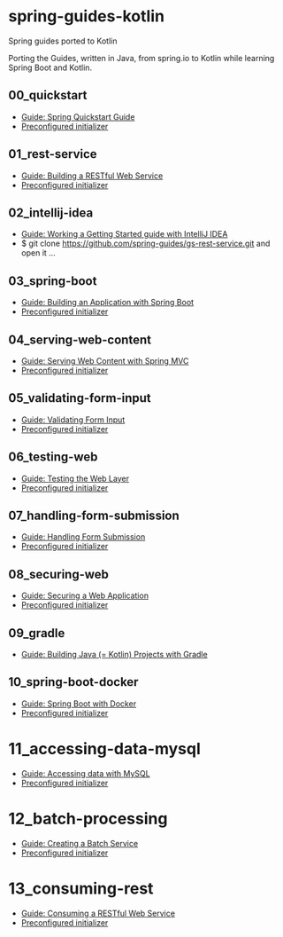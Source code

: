 # spring-guides-kotlin
Spring guides ported to Kotlin

Porting the Guides, written in Java, from spring.io to Kotlin while learning Spring Boot and Kotlin.

## 00_quickstart
- [Guide: Spring Quickstart Guide](https://spring.io/quickstart)
- [Preconfigured initializer](https://start.spring.io/#!type=gradle-project&language=kotlin&platformVersion=2.5.2.RELEASE&packaging=jar&jvmVersion=11&groupId=de.kubisflo&artifactId=quickstart&name=quickstart&description=Demo%20project%20for%20Spring%20Boot&packageName=de.kubisflo.quickstart&dependencies=web)

## 01_rest-service
- [Guide: Building a RESTful Web Service](https://spring.io/guides/gs/rest-service/)
- [Preconfigured initializer](https://start.spring.io/#!type=gradle-project&language=kotlin&platformVersion=2.5.2.RELEASE&packaging=jar&jvmVersion=11&groupId=de.kubisflo&artifactId=rest-service&name=rest-service&description=Demo%20project%20for%20Spring%20Boot&packageName=de.kubisflo.rest-service&dependencies=web)

## 02_intellij-idea
- [Guide: Working a Getting Started guide with IntelliJ IDEA](https://spring.io/guides/gs/intellij-idea/)
- $ git clone https://github.com/spring-guides/gs-rest-service.git and open it ...

## 03_spring-boot
- [Guide: Building an Application with Spring Boot](https://spring.io/guides/gs/spring-boot/)
- [Preconfigured initializer](https://start.spring.io/#!type=gradle-project&language=kotlin&platformVersion=2.5.3.RELEASE&packaging=jar&jvmVersion=11&groupId=de.kubisflo&artifactId=spring-boot&name=spring-boot&description=Demo%20project%20for%20Spring%20Boot&packageName=de.kubisflo.spring-boot&dependencies=web)

## 04_serving-web-content
- [Guide: Serving Web Content with Spring MVC](https://spring.io/guides/gs/serving-web-content/)
- [Preconfigured initializer](https://start.spring.io/#!type=gradle-project&language=kotlin&platformVersion=2.5.3.RELEASE&packaging=jar&jvmVersion=11&groupId=de.kubisflo&artifactId=serving-web-content&name=serving-web-content&description=Demo%20project%20for%20Spring%20Boot&packageName=de.kubisflo.serving-web-content&dependencies=web,thymeleaf,devtools)

## 05_validating-form-input
- [Guide: Validating Form Input](https://spring.io/guides/gs/validating-form-input/)
- [Preconfigured initializer](https://start.spring.io/#!type=gradle-project&language=kotlin&platformVersion=2.5.3.RELEASE&packaging=jar&jvmVersion=11&groupId=de.kubisflo&artifactId=validating-form-input&name=validating-form-input&description=Demo%20project%20for%20Spring%20Boot&packageName=de.kubisflo.validating-form-input&dependencies=web,thymeleaf,validation)

## 06_testing-web
- [Guide: Testing the Web Layer](https://spring.io/guides/gs/testing-web/)
- [Preconfigured initializer](https://start.spring.io/#!type=gradle-project&language=kotlin&platformVersion=2.5.3.RELEASE&packaging=jar&jvmVersion=11&groupId=de.kubisflo&artifactId=testing-web&name=testing-web&description=Demo%20project%20for%20Spring%20Boot&packageName=de.kubisflo.testing-web&dependencies=web)

## 07_handling-form-submission
- [Guide: Handling Form Submission](https://spring.io/guides/gs/handling-form-submission/)
- [Preconfigured initializer](https://start.spring.io/#!type=gradle-project&language=kotlin&platformVersion=2.5.3&packaging=jar&jvmVersion=11&groupId=de.kubisflo&artifactId=handling-form-submission&name=handling-form-submission&description=Demo%20project%20for%20Spring%20Boot&packageName=de.kubisflo.handling-form-submission&dependencies=web,thymeleaf)

## 08_securing-web
- [Guide: Securing a Web Application](https://spring.io/guides/gs/securing-web/)
- [Preconfigured initializer](https://start.spring.io/#!type=gradle-project&language=kotlin&platformVersion=2.5.5&packaging=jar&jvmVersion=11&groupId=de.kubisflo&artifactId=securing-web&name=securing-web&description=Demo%20project%20for%20Spring%20Boot&packageName=de.kubisflo.securing-web&dependencies=web,thymeleaf)

## 09_gradle
- [Guide: Building Java (= Kotlin) Projects with Gradle](https://spring.io/guides/gs/gradle/)

## 10_spring-boot-docker
- [Guide: Spring Boot with Docker](https://spring.io/guides/gs/spring-boot-docker/)
- [Preconfigured initializer](https://start.spring.io/#!type=gradle-project&language=kotlin&platformVersion=2.5.5&packaging=jar&jvmVersion=11&groupId=de.kubisflo&artifactId=spring-boot-docker&name=spring-boot-docker&description=Demo%20project%20for%20Spring%20Boot&packageName=de.kubisflo.spring-boot-docker&dependencies=web)

# 11_accessing-data-mysql
- [Guide: Accessing data with MySQL](https://spring.io/guides/gs/accessing-data-mysql/)
- [Preconfigured initializer](https://start.spring.io/#!type=gradle-project&language=kotlin&platformVersion=2.5.5&packaging=jar&jvmVersion=11&groupId=de.kubisflo&artifactId=accessing-data-mysql&name=accessing-data-mysql&description=Demo%20project%20for%20Spring%20Boot&packageName=de.kubisflo.accessing-data-mysql&dependencies=web,data-jdbc,mysql)

# 12_batch-processing
- [Guide: Creating a Batch Service](https://spring.io/guides/gs/batch-processing/)
- [Preconfigured initializer](https://start.spring.io/#!type=gradle-project&language=kotlin&platformVersion=2.5.5&packaging=jar&jvmVersion=11&groupId=de.kubisflo&artifactId=batch-processing&name=batch-processing&description=Demo%20project%20for%20Spring%20Boot&packageName=de.kubisflo.batch-processing&dependencies=batch,hsql)

# 13_consuming-rest
- [Guide: Consuming a RESTful Web Service](https://spring.io/guides/gs/consuming-rest/)
- [Preconfigured initializer](https://start.spring.io/#!type=gradle-project&language=kotlin&platformVersion=2.5.5&packaging=jar&jvmVersion=11&groupId=de.kubisflo&artifactId=consuming-rest&name=consuming-rest&description=Demo%20project%20for%20Spring%20Boot&packageName=de.kubisflo.consuming-rest&dependencies=web)
